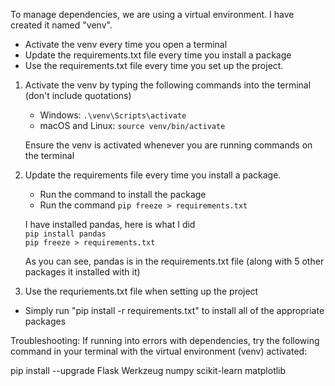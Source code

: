

To manage dependencies, we are using a virtual environment. I have created it named "venv". 
* Activate the venv every time you open a terminal
* Update the requirements.txt file every time you install a package
* Use the requirements.txt file every time you set up the project.  

1. Activate the venv by typing the following commands into the terminal (don't include quotations)
    * Windows: ```.\venv\Scripts\activate```
    * macOS and Linux: ```source venv/bin/activate```

    Ensure the venv is activated whenever you are running commands on the terminal  

2. Update the requirements file every time you install a package.
    * Run the command to install the package
    * Run the command ```pip freeze > requirements.txt```  

    I have installed pandas, here is what I did  
    ```pip install pandas```  
    ```pip freeze > requirements.txt```

    As you can see, pandas is in the requirements.txt file (along with 5 other packages it installed with it)  

3. Use the requriements.txt file when setting up the project
  *  Simply run "pip install -r requirements.txt" to install all of the appropriate packages

Troubleshooting: If running into errors with dependencies, try the following command in your terminal with the virtual environment (venv) activated:

pip install --upgrade Flask Werkzeug numpy scikit-learn matplotlib



